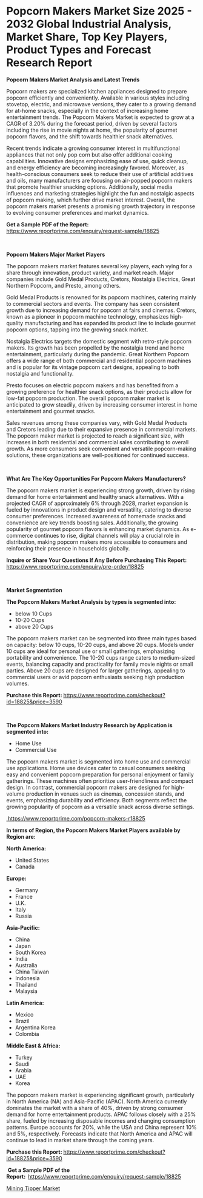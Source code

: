<p><h1>Popcorn Makers Market Size 2025 - 2032 Global Industrial Analysis, Market Share, Top Key Players, Product Types and Forecast Research Report</h1></p><p><strong>Popcorn Makers Market Analysis and Latest Trends</strong></p>
<p><p>Popcorn makers are specialized kitchen appliances designed to prepare popcorn efficiently and conveniently. Available in various styles including stovetop, electric, and microwave versions, they cater to a growing demand for at-home snacks, especially in the context of increasing home entertainment trends. The Popcorn Makers Market is expected to grow at a CAGR of 3.20% during the forecast period, driven by several factors including the rise in movie nights at home, the popularity of gourmet popcorn flavors, and the shift towards healthier snack alternatives.</p><p>Recent trends indicate a growing consumer interest in multifunctional appliances that not only pop corn but also offer additional cooking capabilities. Innovative designs emphasizing ease of use, quick cleanup, and energy efficiency are becoming increasingly favored. Moreover, as health-conscious consumers seek to reduce their use of artificial additives and oils, many manufacturers are focusing on air-popped popcorn makers that promote healthier snacking options. Additionally, social media influences and marketing strategies highlight the fun and nostalgic aspects of popcorn making, which further drive market interest. Overall, the popcorn makers market presents a promising growth trajectory in response to evolving consumer preferences and market dynamics.</p></p>
<p><strong>Get a Sample PDF of the Report:&nbsp;</strong> <a href="https://www.reportprime.com/enquiry/request-sample/18825?utm_campaign=3166&utm_medium=2&utm_source=Github&utm_content=ia&utm_term=19032025&utm_id=popcorn-makers">https://www.reportprime.com/enquiry/request-sample/18825</a></p>
<p>&nbsp;</p>
<p><strong>Popcorn Makers Major Market Players</strong></p>
<p><p>The popcorn makers market features several key players, each vying for a share through innovation, product variety, and market reach. Major companies include Gold Medal Products, Cretors, Nostalgia Electrics, Great Northern Popcorn, and Presto, among others.</p><p>Gold Medal Products is renowned for its popcorn machines, catering mainly to commercial sectors and events. The company has seen consistent growth due to increasing demand for popcorn at fairs and cinemas. Cretors, known as a pioneer in popcorn machine technology, emphasizes high-quality manufacturing and has expanded its product line to include gourmet popcorn options, tapping into the growing snack market. </p><p>Nostalgia Electrics targets the domestic segment with retro-style popcorn makers. Its growth has been propelled by the nostalgia trend and home entertainment, particularly during the pandemic. Great Northern Popcorn offers a wide range of both commercial and residential popcorn machines and is popular for its vintage popcorn cart designs, appealing to both nostalgia and functionality.</p><p>Presto focuses on electric popcorn makers and has benefited from a growing preference for healthier snack options, as their products allow for low-fat popcorn production. The overall popcorn maker market is anticipated to grow steadily, driven by increasing consumer interest in home entertainment and gourmet snacks.</p><p>Sales revenues among these companies vary, with Gold Medal Products and Cretors leading due to their expansive presence in commercial markets. The popcorn maker market is projected to reach a significant size, with increases in both residential and commercial sales contributing to overall growth. As more consumers seek convenient and versatile popcorn-making solutions, these organizations are well-positioned for continued success.</p></p>
<p>&nbsp;</p>
<p><strong>What Are The Key Opportunities For Popcorn Makers Manufacturers?</strong></p>
<p><p>The popcorn makers market is experiencing strong growth, driven by rising demand for home entertainment and healthy snack alternatives. With a projected CAGR of approximately 6% through 2028, market expansion is fueled by innovations in product design and versatility, catering to diverse consumer preferences. Increased awareness of homemade snacks and convenience are key trends boosting sales. Additionally, the growing popularity of gourmet popcorn flavors is enhancing market dynamics. As e-commerce continues to rise, digital channels will play a crucial role in distribution, making popcorn makers more accessible to consumers and reinforcing their presence in households globally.</p></p>
<p><strong>Inquire or Share Your Questions If Any Before Purchasing This Report:</strong> <a href="https://www.reportprime.com/enquiry/pre-order/18825?utm_campaign=3166&utm_medium=2&utm_source=Github&utm_content=ia&utm_term=19032025&utm_id=popcorn-makers">https://www.reportprime.com/enquiry/pre-order/18825</a></p>
<p>&nbsp;</p>
<p><strong>Market Segmentation</strong></p>
<p><strong>The Popcorn Makers Market Analysis by types is segmented into:</strong></p>
<p><ul><li>below 10 Cups</li><li>10-20 Cups</li><li>above 20 Cups</li></ul></p>
<p><p>The popcorn makers market can be segmented into three main types based on capacity: below 10 cups, 10-20 cups, and above 20 cups. Models under 10 cups are ideal for personal use or small gatherings, emphasizing portability and convenience. The 10-20 cups range caters to medium-sized events, balancing capacity and practicality for family movie nights or small parties. Above 20 cups are designed for larger gatherings, appealing to commercial users or avid popcorn enthusiasts seeking high production volumes.</p></p>
<p><strong>Purchase this Report:&nbsp;</strong><a href="https://www.reportprime.com/checkout?id=18825&price=3590&utm_campaign=3166&utm_medium=2&utm_source=Github&utm_content=ia&utm_term=19032025&utm_id=popcorn-makers">https://www.reportprime.com/checkout?id=18825&price=3590</a></p>
<p>&nbsp;</p>
<p><strong>The Popcorn Makers Market Industry Research by Application is segmented into:</strong></p>
<p><ul><li>Home Use</li><li>Commercial Use</li></ul></p>
<p><p>The popcorn makers market is segmented into home use and commercial use applications. Home use devices cater to casual consumers seeking easy and convenient popcorn preparation for personal enjoyment or family gatherings. These machines often prioritize user-friendliness and compact design. In contrast, commercial popcorn makers are designed for high-volume production in venues such as cinemas, concession stands, and events, emphasizing durability and efficiency. Both segments reflect the growing popularity of popcorn as a versatile snack across diverse settings.</p></p>
<p><a href="https://www.reportprime.com/popcorn-makers-r18825?utm_campaign=3166&utm_medium=2&utm_source=Github&utm_content=ia&utm_term=19032025&utm_id=popcorn-makers">&nbsp;https://www.reportprime.com/popcorn-makers-r18825</a></p>
<p><strong>In terms of Region, the Popcorn Makers Market Players available by Region are:</strong></p>
<p>
    <p> <strong> North America: </strong>
        <ul>
            <li>United States</li>
            <li>Canada</li>
        </ul>
        </p> 
    <p> <strong> Europe: </strong>
        <ul>
            <li>Germany</li>
            <li>France</li>
            <li>U.K.</li>
            <li>Italy</li>
            <li>Russia</li>
        </ul>
        </p> 
    <p> <strong> Asia-Pacific: </strong>
        <ul>
            <li>China</li>
            <li>Japan</li>
            <li>South Korea</li>
            <li>India</li>
            <li>Australia</li>
            <li>China Taiwan</li>
            <li>Indonesia</li>
            <li>Thailand</li>
            <li>Malaysia</li>
        </ul>
        </p> 
    <p> <strong> Latin America: </strong>
        <ul>
            <li>Mexico</li>
            <li>Brazil</li>
            <li>Argentina Korea</li>
            <li>Colombia</li>
        </ul>
        </p> 
    <p> <strong> Middle East & Africa: </strong>
        <ul>
            <li>Turkey</li>
            <li>Saudi</li>
            <li>Arabia</li>
            <li>UAE</li>
            <li>Korea</li>
        </ul>
    </p>
    </p>
<p><p>The popcorn makers market is experiencing significant growth, particularly in North America (NA) and Asia-Pacific (APAC). North America currently dominates the market with a share of 40%, driven by strong consumer demand for home entertainment products. APAC follows closely with a 25% share, fueled by increasing disposable incomes and changing consumption patterns. Europe accounts for 20%, while the USA and China represent 10% and 5%, respectively. Forecasts indicate that North America and APAC will continue to lead in market share through the coming years.</p></p>
<p><strong>Purchase this Report: </strong><a href="https://www.reportprime.com/checkout?id=18825&price=3590&utm_campaign=3166&utm_medium=2&utm_source=Github&utm_content=ia&utm_term=19032025&utm_id=popcorn-makers">https://www.reportprime.com/checkout?id=18825&price=3590</a></p>
<p>&nbsp;<strong>Get a Sample PDF of the Report:&nbsp;&nbsp;</strong><a href="https://www.reportprime.com/enquiry/request-sample/18825?utm_campaign=3166&utm_medium=2&utm_source=Github&utm_content=ia&utm_term=19032025&utm_id=popcorn-makers">https://www.reportprime.com/enquiry/request-sample/18825</a></p>
<p><strong></strong></p>
<p><p><a href="https://github.com/ximensbisade/Market-Research-Report-List-1/blob/main/mining-tipper-market.md?utm_campaign=3166&utm_medium=2&utm_source=Github&utm_content=ia&utm_term=19032025&utm_id=popcorn-makers">Mining Tipper Market</a></p></p>